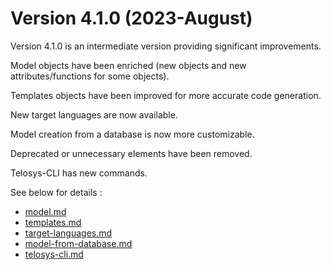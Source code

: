 # Version 4.1.0 (2023-August)

Version 4.1.0 is an intermediate version providing significant improvements.

Model objects have been enriched (new objects and new attributes/functions for some objects).

Templates objects have been improved for more accurate code generation.

New target languages are now available.

Model creation from a database is now more customizable.

Deprecated or unnecessary elements have been removed.

Telosys-CLI has new commands.



See below for details :

* [model.md](model.md "mention")
* [templates.md](templates.md "mention")
* [target-languages.md](target-languages.md "mention")
* [model-from-database.md](model-from-database.md "mention")
* [telosys-cli.md](telosys-cli.md "mention")



